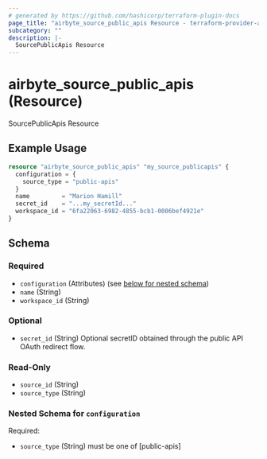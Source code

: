 ```yaml
---
# generated by https://github.com/hashicorp/terraform-plugin-docs
page_title: "airbyte_source_public_apis Resource - terraform-provider-airbyte"
subcategory: ""
description: |-
  SourcePublicApis Resource
---
```


# airbyte_source_public_apis (Resource)

SourcePublicApis Resource

## Example Usage

```terraform
resource "airbyte_source_public_apis" "my_source_publicapis" {
  configuration = {
    source_type = "public-apis"
  }
  name         = "Marion Hamill"
  secret_id    = "...my_secretId..."
  workspace_id = "6fa22063-6982-4855-bcb1-0006bef4921e"
}
```

<!-- schema generated by tfplugindocs -->
## Schema

### Required

- `configuration` (Attributes) (see [below for nested schema](#nestedatt--configuration))
- `name` (String)
- `workspace_id` (String)

### Optional

- `secret_id` (String) Optional secretID obtained through the public API OAuth redirect flow.

### Read-Only

- `source_id` (String)
- `source_type` (String)

<a id="nestedatt--configuration"></a>
### Nested Schema for `configuration`

Required:

- `source_type` (String) must be one of [public-apis]


